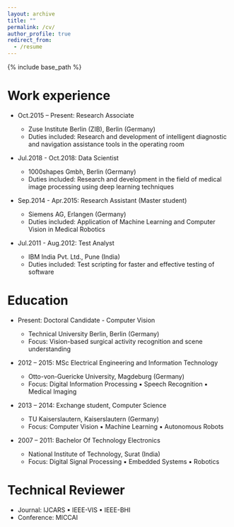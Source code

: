 ```yaml
---
layout: archive
title: ""
permalink: /cv/
author_profile: true
redirect_from:
  - /resume
---
```


{% include base_path %}

<!--
[Click to view my up-to-date Curriculum Vitae [PDF]](http://sahumanish.github.io/files/CV.pdf)
-->
<!-- <embed src="http://sahumanish.github.io/files/CV.pdf" width="650" height="1800" type='application/pdf'>  -->
<!-- <iframe src="http://sahumanish.github.io/files/CV.pdf" width="100%" height="500" frameborder="no" border="0" marginwidth="0" marginheight="0"></iframe> -->


Work experience
======
* Oct.2015 – Present: Research Associate
  * Zuse Institute Berlin (ZIB), Berlin (Germany) 
  * Duties included: Research and development of intelligent diagnostic and navigation assistance tools in the operating room

* Jul.2018 - Oct.2018: Data Scientist
  * 1000shapes Gmbh, Berlin (Germany)
  * Duties included: Research and development in the field of medical image processing using deep learning techniques
  
* Sep.2014 - Apr.2015: Research Assistant (Master student)
  * Siemens AG, Erlangen (Germany)
  * Duties included: Application of Machine Learning and Computer Vision in Medical Robotics
  
* Jul.2011 - Aug.2012: Test Analyst
  * IBM India Pvt. Ltd., Pune (India)
  * Duties included: Test scripting for faster and effective testing of software


Education
======
* Present: Doctoral Candidate - Computer Vision
  * Technical University Berlin, Berlin (Germany)
  * Focus: Vision-based surgical activity recognition and scene understanding

* 2012 – 2015: MSc Electrical Engineering and Information Technology
  * Otto-von-Guericke University, Magdeburg (Germany)  
  * Focus: Digital Information Processing ▪ Speech Recognition ▪ Medical Imaging
  
* 2013 – 2014: Exchange student, Computer Science 
  * TU Kaiserslautern, Kaiserslautern (Germany)  
  * Focus: Computer Vision ▪ Machine Learning ▪ Autonomous Robots
  
* 2007 – 2011: Bachelor Of Technology Electronics 
  * National Institute of Technology, Surat (India)   
  * Focus: Digital Signal Processing ▪ Embedded Systems ▪ Robotics

<!-- 
Conference Presentation
======
* MICCAI2020, CURAC2020, EAES2020, IPCAI2017, MICCAI-M2CAI2016
-->

Technical Reviewer
======
* Journal: IJCARS ▪ IEEE-VIS ▪ IEEE-BHI
* Conference: MICCAI
